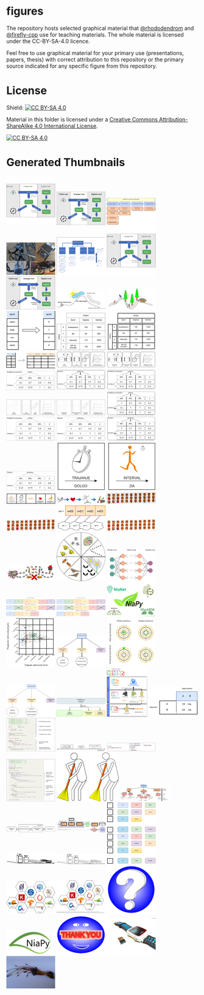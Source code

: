 # figures

The repository hosts selected graphical material that [@rhododendrom](https://github.com/rhododendrom) and [@firefly-cpp](https://github.com/firefly-cpp) use for
teaching materials. The whole material is licensed under the CC-BY-SA-4.0 licence.

Feel free to use graphical material for your primary use (presentations,
papers, thesis) with correct attribution to this repository or the
primary source indicated for any specific figure from this repository.

# License

Shield: [![CC BY-SA 4.0][cc-by-sa-shield]][cc-by-sa]

Material in this folder is licensed under a
[Creative Commons Attribution-ShareAlike 4.0 International License][cc-by-sa].

[![CC BY-SA 4.0][cc-by-sa-image]][cc-by-sa]

[cc-by-sa]: http://creativecommons.org/licenses/by-sa/4.0/
[cc-by-sa-image]: https://licensebuttons.net/l/by-sa/4.0/88x31.png
[cc-by-sa-shield]: https://img.shields.io/badge/License-CC%20BY--SA%204.0-lightgrey.svg



# Generated Thumbnails
[![model-ENdigital-twin-model](/image_thumbnails/svg_digital-twin-model_thumb.png)](digital-twin/model-EN/digital-twin-model.svg)
[![model-ENdigital-twin-model](/image_thumbnails/png_digital-twin-model_thumb.png)](digital-twin/model-EN/digital-twin-model.png)
[![artificial-sport-trainerast-outline-1](/image_thumbnails/pdf_ast-outline-1_thumb.png)](digital-twin/artificial-sport-trainer/ast-outline-1.pdf)
[![artificial-sport-trainerast-monitor](/image_thumbnails/jpg_ast-monitor_thumb.png)](digital-twin/artificial-sport-trainer/ast-monitor.JPG)
[![artificial-sport-trainerast-diagram-1](/image_thumbnails/pdf_ast-diagram-1_thumb.png)](digital-twin/artificial-sport-trainer/ast-diagram-1.pdf)
[![model-SIdigital-twin-model](/image_thumbnails/svg_digital-twin-model_thumb.png)](digital-twin/model-SI/digital-twin-model.svg)
[![model-SIdigital-twin-model](/image_thumbnails/png_digital-twin-model_thumb.png)](digital-twin/model-SI/digital-twin-model.png)
[![software-packagessport-activities-features](/image_thumbnails/pdf_sport-activities-features_thumb.png)](software-packages/sport-activities-features.pdf)
[![data-miningrudar](/image_thumbnails/png_rudar_thumb.png)](data-mining/rudar.png)
[![preprocessingordinal-encoding](/image_thumbnails/pdf_ordinal-encoding_thumb.png)](data-mining/preprocessing/ordinal-encoding.pdf)
[![preprocessingVrstice_stolpci](/image_thumbnails/png_Vrstice_stolpci_thumb.png)](data-mining/preprocessing/Vrstice_stolpci.png)
[![preprocessingVrstice_stolpci](/image_thumbnails/pdf_Vrstice_stolpci_thumb.png)](data-mining/preprocessing/Vrstice_stolpci.pdf)
[![preprocessingone-hot-encoding](/image_thumbnails/pdf_one-hot-encoding_thumb.png)](data-mining/preprocessing/one-hot-encoding.pdf)
[![DM_stepsDM_steps](/image_thumbnails/pdf_DM_steps_thumb.png)](data-mining/DM_steps/DM_steps.pdf)
[![DM_stepsDM_steps_slo](/image_thumbnails/pdf_DM_steps_slo_thumb.png)](data-mining/DM_steps/DM_steps_slo.pdf)
[![DM_stepsAtribut_Instanca](/image_thumbnails/png_Atribut_Instanca_thumb.png)](data-mining/DM_steps/Atribut_Instanca.png)
[![DM_stepsAtributte_Instance](/image_thumbnails/pdf_Atributte_Instance_thumb.png)](data-mining/DM_steps/Atributte_Instance.pdf)
[![DM_stepsAtribut_Instanca](/image_thumbnails/pdf_Atribut_Instanca_thumb.png)](data-mining/DM_steps/Atribut_Instanca.pdf)
[![DM_stepsDM_steps](/image_thumbnails/png_DM_steps_thumb.png)](data-mining/DM_steps/DM_steps.png)
[![DM_stepsDM_steps_slo](/image_thumbnails/png_DM_steps_slo_thumb.png)](data-mining/DM_steps/DM_steps_slo.png)
[![DM_stepsAtribut_Instanca_missing_data](/image_thumbnails/pdf_Atribut_Instanca_missing_data_thumb.png)](data-mining/DM_steps/Atribut_Instanca_missing_data.pdf)
[![DM_stepsAtribut_Instanca_missing_data](/image_thumbnails/png_Atribut_Instanca_missing_data_thumb.png)](data-mining/DM_steps/Atribut_Instanca_missing_data.png)
[![DM_stepsAtrribut_Instance_missing_data](/image_thumbnails/png_Atrribut_Instance_missing_data_thumb.png)](data-mining/DM_steps/Atrribut_Instance_missing_data.png)
[![DM_stepsAtributte_Instance_missing_data](/image_thumbnails/pdf_Atributte_Instance_missing_data_thumb.png)](data-mining/DM_steps/Atributte_Instance_missing_data.pdf)
[![DM_stepsAtributte_Instance](/image_thumbnails/png_Atributte_Instance_thumb.png)](data-mining/DM_steps/Atributte_Instance.png)
[![data-mining-in-sportpismenka-trajanje](/image_thumbnails/pdf_pismenka-trajanje_thumb.png)](data-mining-in-sport/pismenka-trajanje.pdf)
[![data-mining-in-sportpismenka-interval](/image_thumbnails/pdf_pismenka-interval_thumb.png)](data-mining-in-sport/pismenka-interval.pdf)
[![data-mining-in-sportglyph_example](/image_thumbnails/pdf_glyph_example_thumb.png)](data-mining-in-sport/glyph_example.pdf)
[![data-mining-in-sportheart-rate-monitor-to-data-mining-evolution](/image_thumbnails/pdf_heart-rate-monitor-to-data-mining-evolution_thumb.png)](data-mining-in-sport/heart-rate-monitor-to-data-mining-evolution.pdf)
[![nature-inspired-algorithmsnatural_evolution_bears](/image_thumbnails/pdf_natural_evolution_bears_thumb.png)](nature-inspired-algorithms/natural_evolution_bears.pdf)
[![nature-inspired-algorithmsnatural_evolution_bears_small](/image_thumbnails/png_natural_evolution_bears_small_thumb.png)](nature-inspired-algorithms/natural_evolution_bears_small.png)
[![nature-inspired-algorithmsmapping](/image_thumbnails/pdf_mapping_thumb.png)](nature-inspired-algorithms/mapping.pdf)
[![nature-inspired-algorithmsnatural_evolution_bears](/image_thumbnails/png_natural_evolution_bears_thumb.png)](nature-inspired-algorithms/natural_evolution_bears.png)
[![nature-inspired-algorithmsants](/image_thumbnails/pdf_ants_thumb.png)](nature-inspired-algorithms/ants.pdf)
[![nature-inspired-algorithmsring4](/image_thumbnails/pdf_ring4_thumb.png)](nature-inspired-algorithms/ring4.pdf)
[![neural-networknevronska-mreza-primer](/image_thumbnails/pdf_nevronska-mreza-primer_thumb.png)](neural-network/nevronska-mreza-primer.pdf)
[![feature-selectionfeature-selection](/image_thumbnails/pdf_feature-selection_thumb.png)](feature-selection/feature-selection.pdf)
[![feature-selectionizbira-znacilnic](/image_thumbnails/pdf_izbira-znacilnic_thumb.png)](feature-selection/izbira-znacilnic.pdf)
[![nialogosNiaLogos](/image_thumbnails/png_NiaLogos_thumb.png)](nialogos/NiaLogos.png)
[![clusteringprimer-grucenje-sport](/image_thumbnails/pdf_primer-grucenje-sport_thumb.png)](clustering/primer-grucenje-sport.pdf)
[![classificationpodrocja-strojnega-ucenja](/image_thumbnails/pdf_podrocja-strojnega-ucenja_thumb.png)](classification/podrocja-strojnega-ucenja.pdf)
[![classificationVariancaPristranskost](/image_thumbnails/pdf_VariancaPristranskost_thumb.png)](classification/VariancaPristranskost.pdf)
[![classificationpodrocja-strojnega-ucenja](/image_thumbnails/png_podrocja-strojnega-ucenja_thumb.png)](classification/podrocja-strojnega-ucenja.png)
[![classificationPodatkovnaUcnaValidacijskaTestnaMnozica](/image_thumbnails/pdf_PodatkovnaUcnaValidacijskaTestnaMnozica_thumb.png)](classification/PodatkovnaUcnaValidacijskaTestnaMnozica.pdf)
[![classificationMnozicaUcnaValidacijskaTestna](/image_thumbnails/pdf_MnozicaUcnaValidacijskaTestna_thumb.png)](classification/MnozicaUcnaValidacijskaTestna.pdf)
[![classificationmetrike](/image_thumbnails/pdf_metrike_thumb.png)](classification/metrike.pdf)
[![yesod-frameworkhello_yesod](/image_thumbnails/png_hello_yesod_thumb.png)](programming/haskell/yesod-framework/hello_yesod.PNG)
[![yesod-frameworkpopularnost-haskell](/image_thumbnails/png_popularnost-haskell_thumb.png)](programming/haskell/yesod-framework/popularnost-haskell.PNG)
[![yesod-frameworkhello_world](/image_thumbnails/png_hello_world_thumb.png)](programming/haskell/yesod-framework/hello_world.PNG)
[![yesod-frameworkgradniki](/image_thumbnails/png_gradniki_thumb.png)](programming/haskell/yesod-framework/gradniki.PNG)
[![data-cleaningCiscenje_podatkov](/image_thumbnails/pdf_Ciscenje_podatkov_thumb.png)](data-cleaning/Ciscenje_podatkov.pdf)
[![data-cleaningCiscenje_podatkov](/image_thumbnails/png_Ciscenje_podatkov_thumb.png)](data-cleaning/Ciscenje_podatkov.png)
[![siniaaml](/image_thumbnails/pdf_niaaml_thumb.png)](automl/si/niaaml.pdf)
[![sicevovod](/image_thumbnails/pdf_cevovod_thumb.png)](automl/si/cevovod.pdf)
[![siautoml](/image_thumbnails/pdf_automl_thumb.png)](automl/si/automl.pdf)
[![association-rule-miningtransaction-database](/image_thumbnails/pdf_transaction-database_thumb.png)](association-rule-mining/transaction-database.pdf)
[![association-rule-miningARM_store](/image_thumbnails/pdf_ARM_store_thumb.png)](association-rule-mining/ARM_store.pdf)
[![association-rule-miningARM_store](/image_thumbnails/png_ARM_store_thumb.png)](association-rule-mining/ARM_store.png)
[![association-rule-miningtransakcijska_baza](/image_thumbnails/pdf_transakcijska_baza_thumb.png)](association-rule-mining/transakcijska_baza.pdf)
[![otherPortaliInSistemiZnanja_logotipi_no_attribution](/image_thumbnails/pdf_PortaliInSistemiZnanja_logotipi_no_attribution_thumb.png)](other/PortaliInSistemiZnanja_logotipi_no_attribution.pdf)
[![otherPortaliInSistemiZnanja_logotipi](/image_thumbnails/pdf_PortaliInSistemiZnanja_logotipi_thumb.png)](other/PortaliInSistemiZnanja_logotipi.pdf)
[![othervprasaj](/image_thumbnails/pdf_vprasaj_thumb.png)](other/vprasaj.pdf)
[![otherniapy_logo](/image_thumbnails/png_niapy_logo_thumb.png)](other/niapy_logo.png)
[![otherhvala](/image_thumbnails/pdf_hvala_thumb.png)](other/hvala.pdf)
[![hardwaresmart_watch_and_ant+](/image_thumbnails/jpg_smart_watch_and_ant+_thumb.png)](hardware/smart_watch_and_ant+.jpg)
[![hardwarejumper-wires](/image_thumbnails/jpg_jumper-wires_thumb.png)](hardware/jumper-wires.JPG)
